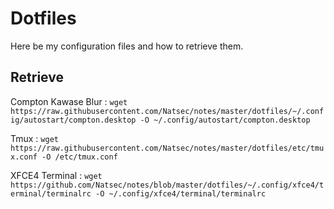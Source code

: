 # Dotfiles

Here be my configuration files and how to retrieve them.

## Retrieve

Compton Kawase Blur :
`wget https://raw.githubusercontent.com/Natsec/notes/master/dotfiles/~/.config/autostart/compton.desktop -O ~/.config/autostart/compton.desktop`

Tmux :
`wget https://raw.githubusercontent.com/Natsec/notes/master/dotfiles/etc/tmux.conf -O /etc/tmux.conf`

XFCE4 Terminal :
`wget https://github.com/Natsec/notes/blob/master/dotfiles/~/.config/xfce4/terminal/terminalrc -O ~/.config/xfce4/terminal/terminalrc`

